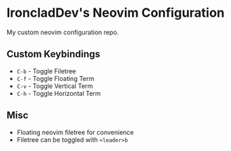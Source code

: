# IroncladDev's Neovim Configuration

My custom neovim configuration repo.

## Custom Keybindings

- `C-b` - Toggle Filetree
- `C-f` - Toggle Floating Term
- `C-v` - Toggle Vertical Term
- `C-h` - Toggle Horizontal Term

## Misc

- Floating neovim filetree for convenience
- Filetree can be toggled with `<leader>b`
